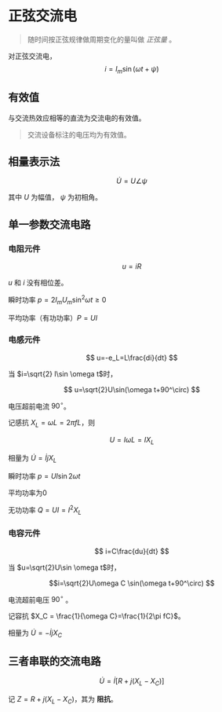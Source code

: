 # 正弦交流电

> 随时间按正弦规律做周期变化的量叫做 *正弦量* 。

对正弦交流电，
 $$ i=I_m\sin(\omega t+\psi) $$

 ## 有效值

 与交流热效应相等的直流为交流电的有效值。

 > 交流设备标注的电压均为有效值。

 ## 相量表示法

$$ \dot{U} = U \angle \psi $$

其中 $U$ 为幅值， $\psi$ 为初相角。

## 单一参数交流电路

### 电阻元件

$$ u=iR $$

$u$ 和 $i$ 没有相位差。

瞬时功率 $p=2I_mU_m\sin^2\omega t\ge 0$

平均功率（有功功率）$P = UI$

### 电感元件

$$ u=-e_L=L\frac{di}{dt} $$

当 $i=\sqrt{2} I\sin \omega t$时，

$$ u=\sqrt{2}U\sin(\omega t+90^\circ) $$

电压超前电流 $90^\circ$。

记感抗 $X_L=\omega L = 2\pi fL$，则

$$ U=I\omega L=IX_L $$

相量为 $\dot{U}= \dot{I} j X_L$

瞬时功率 $p=UI\sin2\omega t$

平均功率为$0$

无功功率 $Q=UI=I^2X_L$

### 电容元件

$$ i=C\frac{du}{dt} $$

当 $u=\sqrt{2}U\sin \omega t$时，

$$i=\sqrt{2}U\omega C \sin(\omega t+90^\circ) $$

电流超前电压 $90^\circ$ 。

记容抗 $X_C = \frac{1}{\omega C}=\frac{1}{2\pi fC}$。

相量为 $\dot{U}=-\dot{I}jX_C$

## 三者串联的交流电路

$$ \dot{U}=\dot{I}[R+j(X_L-X_C)] $$

记 $Z=R+j(X_L-X_C)$，其为 **阻抗**。